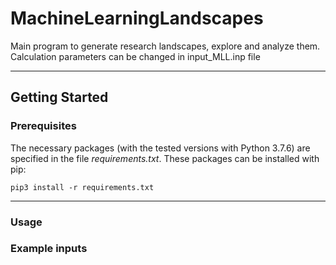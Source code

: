 # MachineLearningLandscapes
Main program to generate research landscapes, explore and analyze them.
Calculation parameters can be changed in input_MLL.inp file

---

## Getting Started

### Prerequisites

The necessary packages (with the tested versions with Python 3.7.6) are specified in the file _requirements.txt_. These packages can be installed with pip:

```
pip3 install -r requirements.txt
```
---

### Usage

### Example inputs

